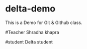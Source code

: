 # delta-demo
This is a Demo for Git &amp; Github class.

#Teacher
Shradha khapra

#student
Delta student